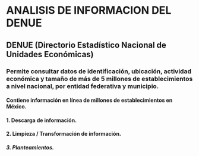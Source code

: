 # ANALISIS DE INFORMACION DEL DENUE
## DENUE  (Directorio Estadístico Nacional de Unidades Económicas)
### Permite consultar datos de identificación, ubicación, actividad económica y tamaño de más de 5 millones de establecimientos a nivel nacional, por entidad federativa y municipio.

#### Contiene información en línea de millones de establecimientos en México.

#### 1. Descarga de información.
#### 2. Limpieza / Transformación de información.
##### 3. Planteamientos.

